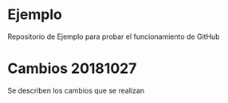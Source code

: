 # Ejemplo
Repositorio de Ejemplo para probar el funcionamiento de GitHub
# Cambios 20181027
Se describen los cambios que se realizan
